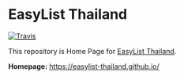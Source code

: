# EasyList Thailand
[![Travis](https://img.shields.io/travis/easylist-thailand/site.svg?style=flat-square)](https://travis-ci.org/easylist-thailand/site)

This repository is Home Page for [EasyList Thailand](https://github.com/easylist-thailand/easylist-thailand).

**Homepage:** https://easylist-thailand.github.io/
